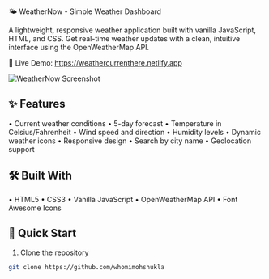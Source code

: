 🌤️ WeatherNow - Simple Weather Dashboard

A lightweight, responsive weather application built with vanilla JavaScript, HTML, and CSS. Get real-time weather updates with a clean, intuitive interface using the OpenWeatherMap API.

🌟 Live Demo: https://weathercurrenthere.netlify.app

![WeatherNow Screenshot](screenshot.png)

## ✨ Features
• Current weather conditions
• 5-day forecast
• Temperature in Celsius/Fahrenheit
• Wind speed and direction
• Humidity levels
• Dynamic weather icons
• Responsive design
• Search by city name
• Geolocation support

## 🛠️ Built With
• HTML5
• CSS3
• Vanilla JavaScript
• OpenWeatherMap API
• Font Awesome Icons

## 🚀 Quick Start
1. Clone the repository
```bash
git clone https://github.com/whomimohshukla
